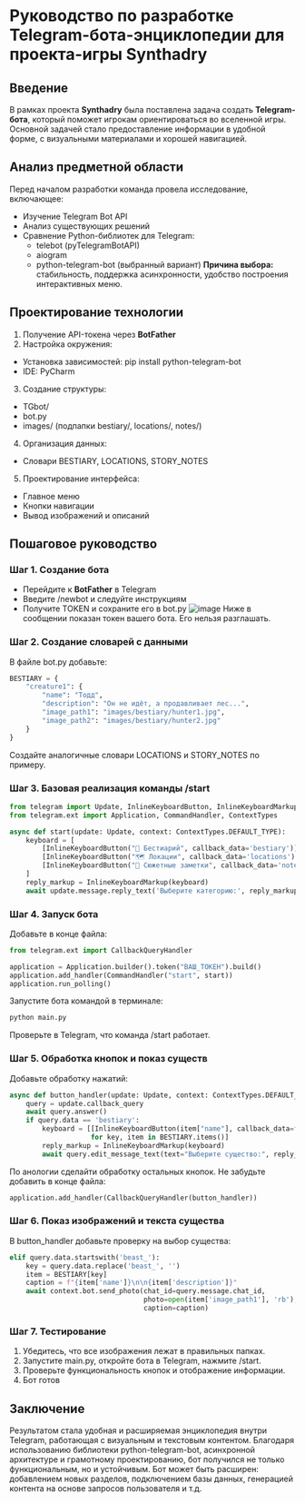 # Руководство по разработке Telegram-бота-энциклопедии для проекта-игры Synthadry
## Введение
В рамках проекта **Synthadry** была поставлена задача создать **Telegram-бота**, который поможет игрокам ориентироваться во вселенной игры. Основной задачей стало предоставление информации в удобной форме, с визуальными материалами и хорошей навигацией.
## Анализ предметной области
Перед началом разработки команда провела исследование, включающее:
+ Изучение Telegram Bot API
+ Анализ существующих решений
+ Сравнение Python-библиотек для Telegram:
  - telebot (pyTelegramBotAPI)
  - aiogram
  - python-telegram-bot (выбранный вариант)
**Причина выбора:** стабильность, поддержка асинхронности, удобство построения интерактивных меню.
## Проектирование технологии
1. Получение API-токена через **BotFather**
2. Настройка окружения:
  - Установка зависимостей: pip install python-telegram-bot
  - IDE: PyCharm
3. Создание структуры:
  - TGbot/
  - bot.py
  - images/ (подпапки bestiary/, locations/, notes/)
4. Организация данных:
  - Словари BESTIARY, LOCATIONS, STORY_NOTES
5. Проектирование интерфейса:
  - Главное меню
  - Кнопки навигации
  - Вывод изображений и описаний
## Пошаговое руководство
### Шаг 1. Создание бота
- Перейдите к **BotFather** в Telegram
- Введите /newbot и следуйте инструкциям
- Получите TOKEN и сохраните его в bot.py
![image](https://github.com/user-attachments/assets/97a6813d-2eff-49d8-81c8-0d5efbeda271)
Ниже в сообщении показан токен вашего бота. Его нельзя разглашать.
### Шаг 2. Создание словарей с данными
В файле bot.py добавьте:
```python
BESTIARY = {
    "creature1": {
        "name": "Тодд",
        "description": "Он не идёт, а продавливает лес...",
        "image_path1": "images/bestiary/hunter1.jpg",
        "image_path2": "images/bestiary/hunter2.jpg"
    }
}
```
Создайте аналогичные словари LOCATIONS и STORY_NOTES по примеру.
### Шаг 3. Базовая реализация команды /start
```python
from telegram import Update, InlineKeyboardButton, InlineKeyboardMarkup
from telegram.ext import Application, CommandHandler, ContextTypes

async def start(update: Update, context: ContextTypes.DEFAULT_TYPE):
    keyboard = [
        [InlineKeyboardButton("🐾 Бестиарий", callback_data='bestiary')],
        [InlineKeyboardButton("🗺 Локации", callback_data='locations')],
        [InlineKeyboardButton("📝 Сюжетные заметки", callback_data='notes')]
    ]
    reply_markup = InlineKeyboardMarkup(keyboard)
    await update.message.reply_text('Выберите категорию:', reply_markup=reply_markup)
```
### Шаг 4. Запуск бота
Добавьте в конце файла:
```python
from telegram.ext import CallbackQueryHandler

application = Application.builder().token("ВАШ_ТОКЕН").build()
application.add_handler(CommandHandler("start", start))
application.run_polling()
```
Запустите бота командой в терминале:
```bash
python main.py
```
Проверьте в Telegram, что команда /start работает.
### Шаг 5. Обработка кнопок и показ существ
Добавьте обработку нажатий:
```python
async def button_handler(update: Update, context: ContextTypes.DEFAULT_TYPE):
    query = update.callback_query
    await query.answer()
    if query.data == 'bestiary':
        keyboard = [[InlineKeyboardButton(item["name"], callback_data=f'beast_{key}')]
                    for key, item in BESTIARY.items()]
        reply_markup = InlineKeyboardMarkup(keyboard)
        await query.edit_message_text(text="Выберите существо:", reply_markup=reply_markup)
```
По анологии сделайти обработку остальных кнопок.
Не забудьте добавить в конце файла:
```python
application.add_handler(CallbackQueryHandler(button_handler))
```
### Шаг 6. Показ изображений и текста существа
В button_handler добавьте проверку на выбор существа:
```python
elif query.data.startswith('beast_'):
    key = query.data.replace('beast_', '')
    item = BESTIARY[key]
    caption = f"{item['name']}\n\n{item['description']}"
    await context.bot.send_photo(chat_id=query.message.chat_id,
                                 photo=open(item['image_path1'], 'rb'),
                                 caption=caption)
```
### Шаг 7. Тестирование
1. Убедитесь, что все изображения лежат в правильных папках.
2. Запустите main.py, откройте бота в Telegram, нажмите /start.
3. Проверьте функциональность кнопок и отображение информации.
4. Бот готов
## Заключение
Результатом стала удобная и расширяемая энциклопедия внутри Telegram, работающая с визуальным и текстовым контентом. Благодаря использованию библиотеки python-telegram-bot, асинхронной архитектуре и грамотному проектированию, бот получился не только функциональным, но и устойчивым.
Бот может быть расширен: добавлением новых разделов, подключением базы данных, генерацией контента на основе запросов пользователя и т.д.
